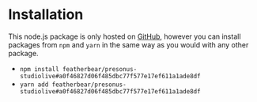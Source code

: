 # Installation

This node.js package is only hosted on [GitHub](https://github.com/featherbear/presonus-studiolive-api/), however you can install packages from `npm` and `yarn` in the same way as you would with any other package.

* `npm install featherbear/presonus-studiolive#a0f46827d06f485dbc77f577e17ef611a1ade8df`
* `yarn add featherbear/presonus-studiolive#a0f46827d06f485dbc77f577e17ef611a1ade8df`
